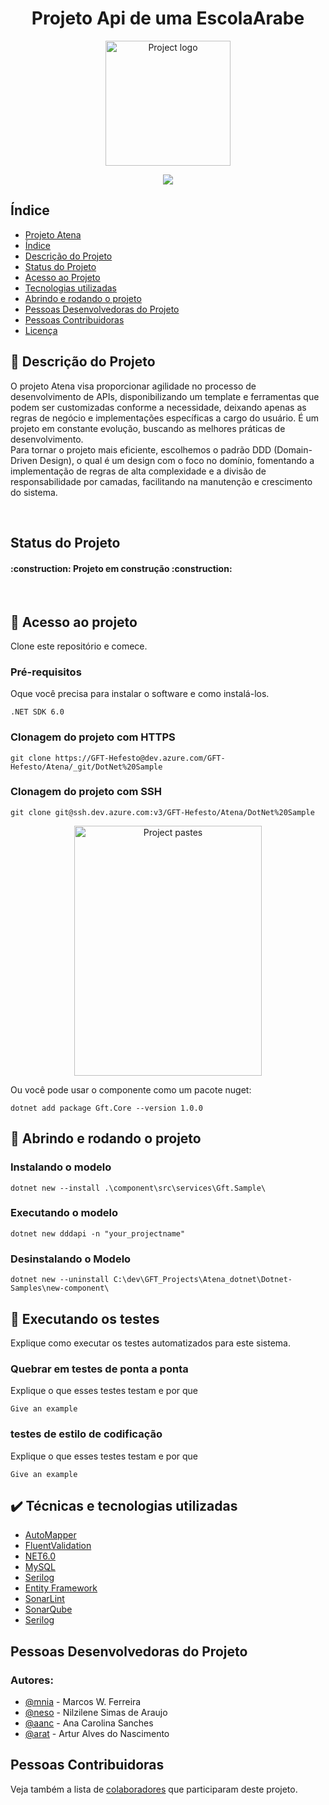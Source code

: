 <h1 align="center"> Projeto Api de uma EscolaArabe </h1>

<p align="center">
    <img width=200px height=200px src="https://www.google.com/url?sa=i&url=https%3A%2F%2Fwww.facebook.com%2Fmarhabadanca%2F&psig=AOvVaw2aotJVzwXKwS_EmDup4Aqj&ust=1670072535608000&source=images&cd=vfe&ved=0CAwQjRxqFwoTCPCTt5P_2vsCFQAAAAAdAAAAABAE" alt="Project logo">

<p align="center">
<img src="https://img.shields.io/badge/status-active-success.svg"/>
</p>

## Índice 

* [Projeto Atena](#projeto-atena)
* [Índice](#índice)
* [Descrição do Projeto](#descrição-do-projeto)
* [Status do Projeto](#status-do-projeto)
* [Acesso ao Projeto](#acesso-ao-projeto)
* [Tecnologias utilizadas](#tecnologias-utilizadas)
* [Abrindo e rodando o projeto](#Abrindo-e-rodando-o-projeto)
* [Pessoas Desenvolvedoras do Projeto](#pessoas-desenvolvedoras-do-projeto)
* [Pessoas Contribuidoras](#pessoas-contribuidoras)
* [Licença](#licença)


## 🧐 Descrição do Projeto
<p>
O projeto Atena visa proporcionar agilidade no processo de desenvolvimento de APIs, disponibilizando um template e ferramentas que podem ser customizadas conforme a necessidade, deixando apenas as regras de negócio e implementações específicas a cargo do usuário. É um projeto em constante evolução, buscando as  melhores práticas de desenvolvimento.<br>
Para tornar o projeto mais eficiente, escolhemos o padrão DDD (Domain-Driven Design), o qual é um design com o foco no domínio, fomentando a implementação de regras de alta complexidade e a divisão de responsabilidade por camadas, facilitando na manutenção e crescimento do sistema.<br>     
</p>
<br> 


## Status do Projeto 
<h4> 
    :construction:  Projeto em construção  :construction:
</h4>
<br>


## 📁 Acesso ao projeto

Clone este repositório e comece.

### Pré-requisitos

Oque você precisa para instalar o software e como instalá-los.
```
.NET SDK 6.0
```

### Clonagem do projeto com  HTTPS

```
git clone https://GFT-Hefesto@dev.azure.com/GFT-Hefesto/Atena/_git/DotNet%20Sample
```
### Clonagem do projeto com SSH

```
git clone git@ssh.dev.azure.com:v3/GFT-Hefesto/Atena/DotNet%20Sample
```
<p align="center">
 <img width=300px height=400px src="https://i.ibb.co/9HmBsFX/Capture.png" alt="Project pastes">
</p>

Ou você pode usar o componente como um pacote nuget:

```
dotnet add package Gft.Core --version 1.0.0
```


## 🏁 Abrindo e rodando o projeto

### Instalando o modelo
```
dotnet new --install .\component\src\services\Gft.Sample\
```

### Executando o modelo
```
dotnet new dddapi -n "your_projectname"
```

### Desinstalando o Modelo
```
dotnet new --uninstall C:\dev\GFT_Projects\Atena_dotnet\Dotnet-Samples\new-component\
```

## 🔧 Executando os testes 

Explique como executar os testes automatizados para este sistema.

### Quebrar em testes de ponta a ponta

Explique o que esses testes testam e por que

```
Give an example
```

### testes de estilo de codificação

Explique o que esses testes testam e por que

```
Give an example
```

## ✔️ Técnicas e tecnologias utilizadas
- [AutoMapper](https://dev.azure.com/GFT-Hefesto/Atena/_wiki/wikis/Atena.wiki/75/Automapper)
- [FluentValidation](https://dev.azure.com/GFT-Hefesto/Atena/_wiki/wikis/Atena.wiki/72/Fluentvalidation)
- [NET6.0](https://docs.microsoft.com/pt-br/dotnet/fundamentals/)
- [MySQL](https://docs.microsoft.com/pt-br/dotnet/fundamentals/)
- [Serilog](https://dev.azure.com/GFT-Hefesto/Atena/_wiki/wikis/Atena.wiki/79/Serilog)
- [Entity Framework](https://docs.microsoft.com/pt-br/dotnet/fundamentals/)
- [SonarLint](https://dev.azure.com/GFT-Hefesto/Atena/_wiki/wikis/Atena.wiki/26/Instala%C3%A7%C3%A3o)
- [SonarQube](https://dev.azure.com/GFT-Hefesto/Atena/_wiki/wikis/Atena.wiki/24/Instala%C3%A7%C3%A3o)
- [Serilog](https://dev.azure.com/GFT-Hefesto/Atena/_wiki/wikis/Atena.wiki/79/Serilog)


## Pessoas Desenvolvedoras do Projeto
### Autores:
- [@mnia](mnia@gft.com) - Marcos W. Ferreira
- [@neso](neso@gft.com) - Nilzilene Simas de Araujo
- [@aanc](aanc@gft.com) - Ana Carolina Sanches
- [@arat](arat@gft.com) - Artur Alves do Nascimento

## Pessoas Contribuidoras
Veja também a lista de [colaboradores](https://github.com/kylelobo/The-Documentation-Compendium/contributors) que participaram deste projeto.




